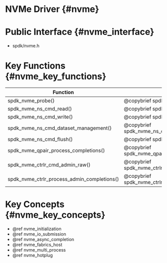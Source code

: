 # NVMe Driver {#nvme}

# Public Interface {#nvme_interface}

- spdk/nvme.h

# Key Functions {#nvme_key_functions}

Function                                    | Description
------------------------------------------- | -----------
spdk_nvme_probe()                           | @copybrief spdk_nvme_probe()
spdk_nvme_ns_cmd_read()                     | @copybrief spdk_nvme_ns_cmd_read()
spdk_nvme_ns_cmd_write()                    | @copybrief spdk_nvme_ns_cmd_write()
spdk_nvme_ns_cmd_dataset_management()       | @copybrief spdk_nvme_ns_cmd_dataset_management()
spdk_nvme_ns_cmd_flush()                    | @copybrief spdk_nvme_ns_cmd_flush()
spdk_nvme_qpair_process_completions()       | @copybrief spdk_nvme_qpair_process_completions()
spdk_nvme_ctrlr_cmd_admin_raw()             | @copybrief spdk_nvme_ctrlr_cmd_admin_raw()
spdk_nvme_ctrlr_process_admin_completions() | @copybrief spdk_nvme_ctrlr_process_admin_completions()

# Key Concepts {#nvme_key_concepts}

- @ref nvme_initialization
- @ref nvme_io_submission
- @ref nvme_async_completion
- @ref nvme_fabrics_host
- @ref nvme_multi_process
- @ref nvme_hotplug
